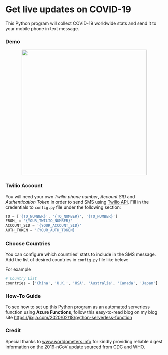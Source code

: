 # Get live updates on COVID-19

This Python program will collect COVID-19 worldwide stats and send it to your mobile phone in text message.

### Demo

<p align="center">
  <img src="https://jixjiastorage.blob.core.windows.net/blog-resources/covid19-monitoring-stats/demo-half.gif" width="400">
</p>

### Twilio Account

You will need your own _Twilio phone number_, _Account SID_ and _Authentication Token_ in order to send SMS using [Twilio API](https://www.twilio.com/). Fill in the credentials to `config.py` file under the following section:

```python
TO = ['{TO_NUMBER}', '{TO_NUMBER}', '{TO_NUMBER}']
FROM_ = '{YOUR_TWILIO_NUMBER}'
ACCOUNT_SID = '{YOUR_ACCOUNT_SID}'
AUTH_TOKEN = '{YOUR_AUTH_TOKEN}'
```

### Choose Countries

You can configure which countries' stats to include in the SMS message. Add the list of desired countries in `config.py` file like below:

For example

```python
# Country List
countries = ['China', 'U.K.', 'USA', 'Australia', 'Canada', 'Japan']
```

### How-To Guide

To see how to set up this Python program as an automated serverless function using **Azure Functions**, follow this easy-to-read blog on my blog site https://jixjia.com/2020/02/18/python-serverless-function

### Credit

Special thanks to www.worldometers.info for kindly providing reliable digest information on the 2019-nCoV update sourced from CDC and WHO.
